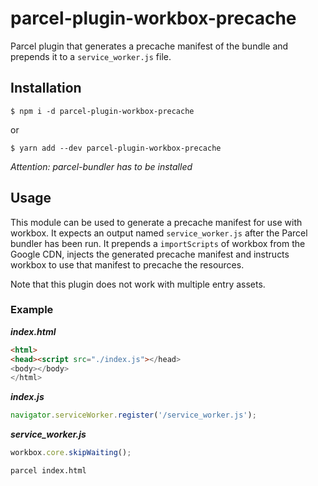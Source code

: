 # parcel-plugin-workbox-precache

Parcel plugin that generates a precache manifest of the bundle and
prepends it to a `service_worker.js` file.

## Installation

```Shell
$ npm i -d parcel-plugin-workbox-precache
```
or
```Shell
$ yarn add --dev parcel-plugin-workbox-precache
```

_Attention: parcel-bundler has to be installed_

## Usage

This module can be used to generate a precache manifest for use with
workbox. It expects an output named `service_worker.js` after the
Parcel bundler has been run. It prepends a `importScripts` of workbox
from the Google CDN, injects the generated precache manifest and
instructs workbox to use that manifest to precache the resources.

Note that this plugin does not work with multiple entry assets.

### Example

_**index.html**_

```html
<html>
<head><script src="./index.js"></head>
<body></body>
</html>
```

_**index.js**_

```javascript
navigator.serviceWorker.register('/service_worker.js');
```

_**service_worker.js**_
```javascript
workbox.core.skipWaiting();
```

```bash
parcel index.html
```
